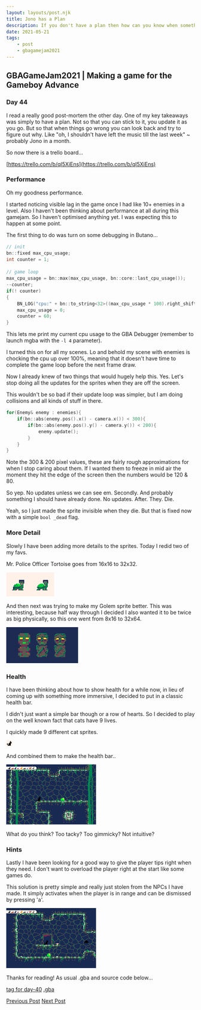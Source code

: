 ```yaml
---
layout: layouts/post.njk
title: Jono has a Plan
description: If you don't have a plan then how can you know when something didn't go to plan? Making a plan, improving my character sprites and a talk about performance in Butano
date: 2021-05-21
tags:
    - post
    - gbagamejam2021
---
```


>
## GBAGameJam2021 | Making a game for the Gameboy Advance

### Day 44

I read a really good post-mortem the other day. One of my key takeaways was simply to have a plan. Not so that you can stick to it, you update it as you go. But so that when things go wrong you can look back and try to figure out why. Like "oh, I shouldn't have left the music till the last week" ~ probably Jono in a month.

So now there is a trello board...

[https://trello.com/b/qI5XiEns](https://trello.com/b/qI5XiEns)

### Performance

Oh my goodness performance.

I started noticing visible lag in the game once I had like 10+ enemies in a level. Also I haven't been thinking about performance at all during this gamejam. So I haven't optimised anything yet. I was expecting this to happen at some point.

The first thing to do was turn on some debugging in Butano...

```cpp
// init
bn::fixed max_cpu_usage;
int counter = 1;

// game loop
max_cpu_usage = bn::max(max_cpu_usage, bn::core::last_cpu_usage());
--counter;
if(! counter)
{
    BN_LOG("cpu:" + bn::to_string<32>((max_cpu_usage * 100).right_shift_integer()));
    max_cpu_usage = 0;
    counter = 60;
}
```

This lets me print my current cpu usage to the GBA Debugger (remember to launch mgba with the `-l 4` parameter).

I turned this on for all my scenes. Lo and behold my scene with enemies is chocking the cpu up over 100%, meaning that it doesn't have time to complete the game loop before the next frame draw.

Now I already knew of two things that would hugely help this. Yes. Let's stop doing all the updates for the sprites when they are off the screen.

This wouldn't be so bad if their update loop was simpler, but I am doing collisions and all kinds of stuff in there.

```cpp
for(Enemy& enemy : enemies){
    if(bn::abs(enemy.pos().x() - camera.x()) < 300){
        if(bn::abs(enemy.pos().y() - camera.y()) < 200){
            enemy.update();
        }
    }
}
```

Note the 300 & 200 pixel values, these are fairly rough approximations for when I stop caring about them. If I wanted them to freeze in mid air the moment they hit the edge of the screen then the numbers would be 120 & 80.

So yep. No updates unless we can see em. Secondly. And probably something I should have already done. No updates. After. They. Die.

Yeah, so I just made the sprite invisible when they die. But that is fixed now with a simple `bool _dead` flag.

### More Detail

Slowly I have been adding more details to the sprites. Today I redid two of my favs.

Mr. Police Officer Tortoise goes from 16x16 to 32x32.

![Sprites of a tortoise with a SWAT helmet, I think its cute](/img/tortoise.png)


And then next was trying to make my Golem sprite better. This was interesting, because half way through I decided I also wanted it to be twice as big physically, so this one went from 8x16 to 32x64.

![Sprites of three golem, each made from stone and overgrown with moss and vines](/img/golem_progression.png)

### Health

I have been thinking about how to show health for a while now, in lieu of coming up with something more immersive, I decided to put in a classic health bar.

I didn't just want a simple bar though or a row of hearts. So I decided to play on the well known fact that cats have 9 lives.

I quickly made 9 different cat sprites.

![moving image of 9 different cat sprites flashing in quick succession](/img/healthbar-cats.gif)

And combined them to make the health bar..

![a row of 9 cats each different, some small, some big, some lying down, others standing](/img/healthbar.gif)

What do you think? Too tacky? Too gimmicky? Not intuitive?

### Hints

Lastly I have been looking for a good way to give the player tips right when they need. I don't want to overload the player right at the start like some games do.

This solution is pretty simple and really just stolen from the NPCs I have made. It simply activates when the player is in range and can be dismissed by pressing 'a'.

![text pops up along the bottom of the screen to explain an action](/img/tooltip.gif)

Thanks for reading! As usual .gba and source code below...

[tag for day-40](https://github.com/foopod/gbaGamejam2021/releases/tag/day-44) [.gba](https://github.com/foopod/gbaGamejam2021/releases/download/day-44/feline-day44.gba)


[Previous Post](/post/player-attacking)
[Next Post](/post/boids-on-gba)